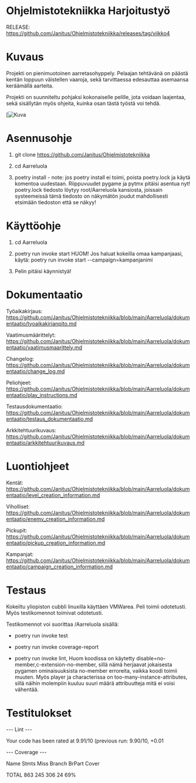 # Ohjelmistotekniikka Harjoitustyö

RELEASE: https://github.com/Janitus/Ohjelmistotekniikka/releases/tag/viikko4

# Kuvaus

Projekti on pienimuotoinen aarretasohyppely. Pelaajan tehtävänä on päästä kentän loppuun väistellen vaaroja, sekä tarvittaessa edesauttaa asemaansa keräämällä aarteita.

Projekti on suunniteltu pohjaksi kokonaiselle pelille, jota voidaan laajentaa, sekä sisällytän myös ohjeita, kuinka osan tästä työstä voi tehdä.

[![Kuva](https://i.gyazo.com/f50101467b7d175cfa16ed52641fdcf5.png)

# Asennusohje

1. git clone https://github.com/Janitus/Ohjelmistotekniikka

2. cd Aarreluola

3. poetry install - note: jos poetry install ei toimi, poista poetry.lock ja käytä komentoa uudestaan. Riippuvuudet pygame ja pytmx pitäisi asentua nyt! poetry.lock tiedosto löytyy root/Aarreluola kansiosta, joissain systeemeissä tämä tiedosto on näkymätön joudut mahdollisesti etsimään tiedoston että se näkyy!

# Käyttöohje

1. cd Aarreluola

2. poetry run invoke start HUOM! Jos haluat kokeilla omaa kampanjaasi, käytä: poetry run invoke start --campaign=kampanjanimi

3. Pelin pitäisi käynnistyä!


# Dokumentaatio

Työaikakirjaus: https://github.com/Janitus/Ohjelmistotekniikka/blob/main/Aarreluola/dokumentaatio/tyoaikakirjanpito.md

Vaatimusmäärittelyt: https://github.com/Janitus/Ohjelmistotekniikka/blob/main/Aarreluola/dokumentaatio/vaatimusmaarittely.md

Changelog: https://github.com/Janitus/Ohjelmistotekniikka/blob/main/Aarreluola/dokumentaatio/change_log.md

Peliohjeet: https://github.com/Janitus/Ohjelmistotekniikka/blob/main/Aarreluola/dokumentaatio/play_instructions.md

Testausdokumentaatio: https://github.com/Janitus/Ohjelmistotekniikka/blob/main/Aarreluola/dokumentaatio/testaus_dokumentaatio.md

Arkkitehtuurikuvaus: https://github.com/Janitus/Ohjelmistotekniikka/blob/main/Aarreluola/dokumentaatio/arkkitehtuurikuvaus.md

# Luontiohjeet

Kentät: https://github.com/Janitus/Ohjelmistotekniikka/blob/main/Aarreluola/dokumentaatio/level_creation_information.md

Viholliset: https://github.com/Janitus/Ohjelmistotekniikka/blob/main/Aarreluola/dokumentaatio/enemy_creation_information.md

Pickupit: https://github.com/Janitus/Ohjelmistotekniikka/blob/main/Aarreluola/dokumentaatio/pickup_creation_information.md

Kampanjat: https://github.com/Janitus/Ohjelmistotekniikka/blob/main/Aarreluola/dokumentaatio/campaign_creation_information.md



# Testaus

Kokeiltu yliopiston cubbli linuxilla käyttäen VMWarea. Peli toimii odotetusti. Myös testikomennot toimivat odotetusti.

Testikomennot voi suorittaa /Aarreluola sisällä:

- poetry run invoke test

- poetry run invoke coverage-report

- poetry run invoke lint, Huom koodissa on käytetty disable=no-member,c-extension-no-member, sillä nämä herjaavat jokaisesta pygamen ominaisuuksista no-member erroreita, vaikka koodi toimii muuten. Myös player ja characterissa on too-many-instance-attributes, sillä näihin molempiin kuuluu suuri määrä attribuutteja mitä ei voisi vähentää.

# Testitulokset

--- Lint ---

Your code has been rated at 9.91/10 (previous run: 9.90/10, +0.01

--- Coverage ---

Name                        Stmts   Miss Branch BrPart  Cover

TOTAL                         863    245    306     24    69%
